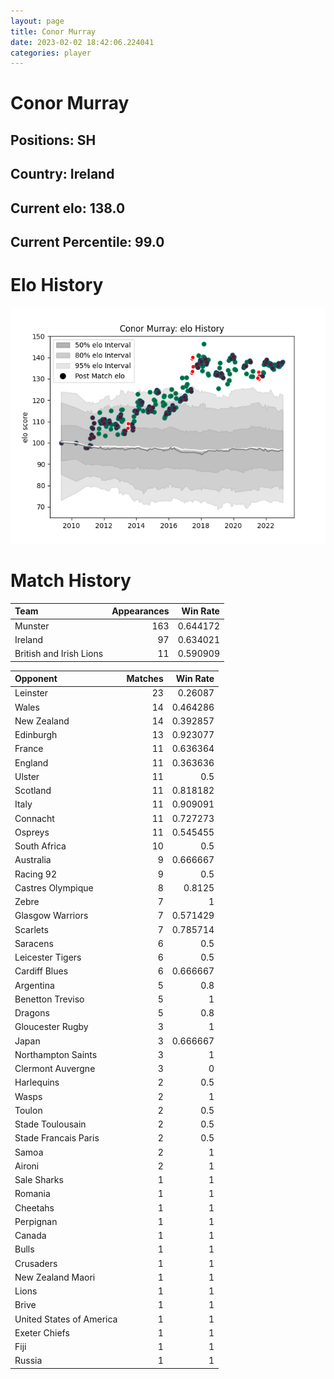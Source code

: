 ```yaml
---  
layout: page  
title: Conor Murray  
date: 2023-02-02 18:42:06.224041  
categories: player  
---
```

# Conor Murray

## Positions: SH

## Country: Ireland

## Current elo: 138.0

## Current Percentile: 99.0

# Elo History


![elo history](history_ConorMurray.png)
# Match History


| Team                    |   Appearances |   Win Rate |
|:------------------------|--------------:|-----------:|
| Munster                 |           163 |   0.644172 |
| Ireland                 |            97 |   0.634021 |
| British and Irish Lions |            11 |   0.590909 |

| Opponent                 |   Matches |   Win Rate |
|:-------------------------|----------:|-----------:|
| Leinster                 |        23 |   0.26087  |
| Wales                    |        14 |   0.464286 |
| New Zealand              |        14 |   0.392857 |
| Edinburgh                |        13 |   0.923077 |
| France                   |        11 |   0.636364 |
| England                  |        11 |   0.363636 |
| Ulster                   |        11 |   0.5      |
| Scotland                 |        11 |   0.818182 |
| Italy                    |        11 |   0.909091 |
| Connacht                 |        11 |   0.727273 |
| Ospreys                  |        11 |   0.545455 |
| South Africa             |        10 |   0.5      |
| Australia                |         9 |   0.666667 |
| Racing 92                |         9 |   0.5      |
| Castres Olympique        |         8 |   0.8125   |
| Zebre                    |         7 |   1        |
| Glasgow Warriors         |         7 |   0.571429 |
| Scarlets                 |         7 |   0.785714 |
| Saracens                 |         6 |   0.5      |
| Leicester Tigers         |         6 |   0.5      |
| Cardiff Blues            |         6 |   0.666667 |
| Argentina                |         5 |   0.8      |
| Benetton Treviso         |         5 |   1        |
| Dragons                  |         5 |   0.8      |
| Gloucester Rugby         |         3 |   1        |
| Japan                    |         3 |   0.666667 |
| Northampton Saints       |         3 |   1        |
| Clermont Auvergne        |         3 |   0        |
| Harlequins               |         2 |   0.5      |
| Wasps                    |         2 |   1        |
| Toulon                   |         2 |   0.5      |
| Stade Toulousain         |         2 |   0.5      |
| Stade Francais Paris     |         2 |   0.5      |
| Samoa                    |         2 |   1        |
| Aironi                   |         2 |   1        |
| Sale Sharks              |         1 |   1        |
| Romania                  |         1 |   1        |
| Cheetahs                 |         1 |   1        |
| Perpignan                |         1 |   1        |
| Canada                   |         1 |   1        |
| Bulls                    |         1 |   1        |
| Crusaders                |         1 |   1        |
| New Zealand Maori        |         1 |   1        |
| Lions                    |         1 |   1        |
| Brive                    |         1 |   1        |
| United States of America |         1 |   1        |
| Exeter Chiefs            |         1 |   1        |
| Fiji                     |         1 |   1        |
| Russia                   |         1 |   1        |